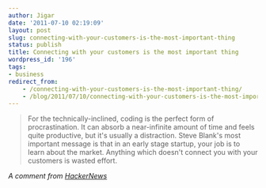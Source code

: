 ```yaml
---
author: Jigar
date: '2011-07-10 02:19:09'
layout: post
slug: connecting-with-your-customers-is-the-most-important-thing
status: publish
title: Connecting with your customers is the most important thing
wordpress_id: '196'
tags:
- business
redirect_from:
    - /connecting-with-your-customers-is-the-most-important-thing/
    - /blog/2011/07/10/connecting-with-your-customers-is-the-most-important-thing/
---
```


>For the technically-inclined, coding is the perfect form of procrastination. It can absorb a near-infinite amount of time and feels quite productive, but it's usually a distraction. Steve Blank's most important message is that in an early stage startup, your job is to learn about the market. Anything which doesn't connect you with your customers is wasted effort.

*A comment from [HackerNews](http://news.ycombinator.com/item?id=2746179)*


